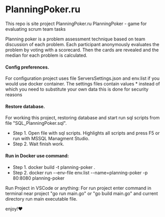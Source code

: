 # PlanningPoker.ru
This repo is site project PlanningPoker.ru
PlanningPoker - game for evaluating scrum team tasks

Planning poker is a problem assessment technique based on team discussion of each problem. Each participant anonymously evaluates the problem by voting with a scorecard. Then the cards are revealed and the median for each problem is calculated.
#### Config preferences. 
For configuration project uses file ServersSettings.json and env.list if you would use docker container.
The settings files contain values ​​* instead of which you need to substitute your own data this is done for security reasons
#### Restore database.
For working this project, restoring database and start run sql scripts from file "SQL_PlanningPoker.sql".
* Step 1. Open file with sql scripts. Highlights all scripts and press F5 or run with MSSQL Managment Studio.
* Step 2. Wait finish work. 
#### Run in Docker use command:
* Step 1. docker build -t planning-poker .
* Step 2. docker run --env-file env.list --name=planning-poker -p 80:8080 planning-poker

Run Project in VSCode or anything:
For run project enter command in terminal near project "go run main.go" or "go build main.go" and current directory run main executable file.

enjoy!:heart: